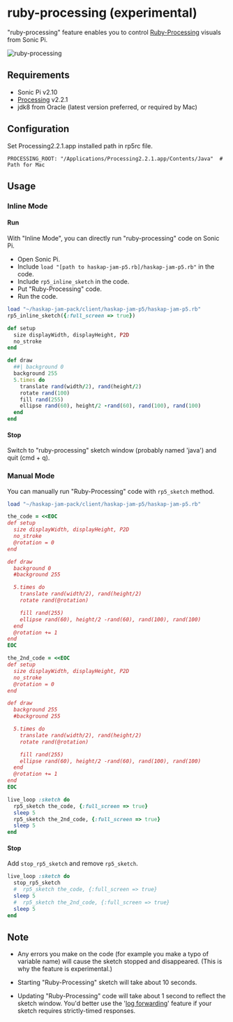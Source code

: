 # ruby-processing (experimental)

"ruby-processing" feature enables you to control [Ruby-Processing](https://github.com/jashkenas/ruby-processing) visuals from Sonic Pi.

![ruby-processing](rp5.gif)

## Requirements

* Sonic Pi v2.10
* [Processing](https://www.processing.org/) v2.2.1
* jdk8 from Oracle (latest version preferred, or required by Mac)

## Configuration
Set Processing2.2.1.app installed path in rp5rc file.
```
PROCESSING_ROOT: "/Applications/Processing2.2.1.app/Contents/Java"  # Path for Mac
```

## Usage
### Inline Mode
#### Run
With "Inline Mode", you can directly run "ruby-processing" code on Sonic Pi.

* Open Sonic Pi.
* Include `load "[path to haskap-jam-p5.rb]/haskap-jam-p5.rb"` in the code.
* Include `rp5_inline_sketch` in the code.
* Put "Ruby-Processing" code.
* Run the code.

```ruby
load "~/haskap-jam-pack/client/haskap-jam-p5/haskap-jam-p5.rb"
rp5_inline_sketch({:full_screen => true})

def setup
  size displayWidth, displayHeight, P2D
  no_stroke
end

def draw
  ##| background 0
  background 255
  5.times do
    translate rand(width/2), rand(height/2)
    rotate rand(100)
    fill rand(255)
    ellipse rand(60), height/2 -rand(60), rand(100), rand(100)
  end
end
```

#### Stop
Switch to "ruby-processing" sketch window (probably named 'java') and quit (cmd + q).

### Manual Mode
You can manually run "Ruby-Processing" code with `rp5_sketch` method.

```ruby
load "~/haskap-jam-pack/client/haskap-jam-p5/haskap-jam-p5.rb"

the_code = <<EOC
def setup
  size displayWidth, displayHeight, P2D
  no_stroke
  @rotation = 0
end

def draw
  background 0
  #background 255

  5.times do
    translate rand(width/2), rand(height/2)
    rotate rand(@rotation)

    fill rand(255)
    ellipse rand(60), height/2 -rand(60), rand(100), rand(100)
  end
  @rotation += 1
end
EOC

the_2nd_code = <<EOC
def setup
  size displayWidth, displayHeight, P2D
  no_stroke
  @rotation = 0
end

def draw
  background 255
  #background 255

  5.times do
    translate rand(width/2), rand(height/2)
    rotate rand(@rotation)

    fill rand(255)
    ellipse rand(60), height/2 -rand(60), rand(100), rand(100)
  end
  @rotation += 1
end
EOC

live_loop :sketch do
  rp5_sketch the_code, {:full_screen => true}
  sleep 5
  rp5_sketch the_2nd_code, {:full_screen => true}
  sleep 5
end
```

#### Stop
Add `stop_rp5_sketch` and remove `rp5_sketch`.

```ruby
live_loop :sketch do
  stop_rp5_sketch
  #  rp5_sketch the_code, {:full_screen => true}
  sleep 5
  #  rp5_sketch the_2nd_code, {:full_screen => true}
  sleep 5
end
```

## Note

* Any errors you make on the code (for example you make a typo of variable name) will cause the sketch stopped and disappeared. (This is why the feature is experimental.)

* Starting "Ruby-Processing" sketch will take about 10 seconds.

* Updating "Ruby-Processing" code will take about 1 second to reflect the sketch window. You'd better use the '[log forwarding](https://github.com/siaflab/haskap-jam-pack#log-forwarding)' feature if your sketch requires strictly-timed responses.
